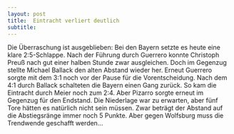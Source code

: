 ```yaml
---
layout: post
title:  Eintracht verliert deutlich
subtitle:  
---
```


Die Überraschung ist ausgeblieben: Bei den Bayern setzte es heute eine klare 2:5-Schlappe. Nach der Führung durch Guerrero konnte Christoph Preuß nach gut einer halben Stunde zwar ausgleichen. Doch im Gegenzug stellte Michael Ballack den alten Abstand wieder her. Erneut Guerrero sorgte mit dem 3:1 noch vor der Pause für die Vorentscheidung. Nach dem 4:1 durch Ballack schalteten die Bayern einen Gang zurück. So kam die Eintracht durch Meier noch zum 2:4. Aber Pizarro sorgte erneut im Gegenzug für den Endstand. Die Niederlage war zu erwarten, aber fünf Tore hätten es natürlich nicht sein müssen. Zwar beträgt der Abstand auf die Abstiegsränge immer noch 5 Punkte. Aber gegen Wolfsburg muss die Trendwende geschafft werden...


